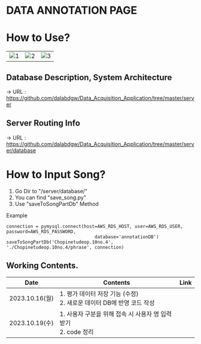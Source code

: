 # DATA ANNOTATION PAGE

# How to Use?

|                                                                                                         |||    
|---------------------------------------------------------------------------------------------------------|----|----|
| ![1](https://github.com/dalabdgw/Data_Acquisition_Application/assets/135303032/e00a8c2b-5737-4b34-a5a1-73e5dabd0342) |![2](https://github.com/dalabdgw/Data_Acquisition_Application/assets/135303032/b74f0249-ba83-49e6-b2ed-b450934cc00d)|![3](https://github.com/dalabdgw/Data_Acquisition_Application/assets/135303032/53e0bb5d-ac27-4062-9a18-740ca341060a)


## Database Description, System Architecture

-> URL : https://github.com/dalabdgw/Data_Acquisition_Application/tree/master/server

## Server Routing Info

-> URL : https://github.com/dalabdgw/Data_Acquisition_Application/tree/master/server/database


# How to Input Song?

1. Go Dir to "/server/database/"
2. You can find "save_song.py"
3. Use "saveToSongPartDb" Method <br>

Example 
```commandline
connection = pymysql.connect(host=AWS_RDS_HOST, user=AWS_RDS_USER, password=AWS_RDS_PASSWORD,
                                 database='annotationDB')
saveToSongPartDb('Chopinetudeop.10no.4', './Chopinetudeop.10no.4/phrase', connection)
```

## Working Contents.

| Date          | Contents                                          | Link |    
|---------------|---------------------------------------------------|------|
| 2023.10.16(월) | 1. 평가 데이터 저장 기능 (수정)<br/> 2. 새로운 데이터 DB에 반영 코드 작성 |      |
| 2023.10.19(수) | 1. 사용자 구분을 위해 접속 시 사용자 명 입력 받기<br/>2. code 정리     ||










